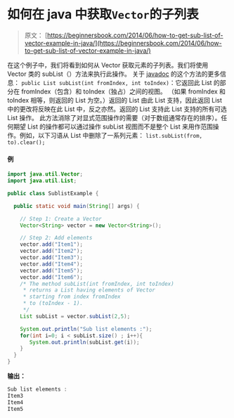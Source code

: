 # 如何在 java 中获取`Vector`的子列表

> 原文： [https://beginnersbook.com/2014/06/how-to-get-sub-list-of-vector-example-in-java/](https://beginnersbook.com/2014/06/how-to-get-sub-list-of-vector-example-in-java/)

在这个例子中，我们将看到如何从 Vector 获取元素的子列表。我们将使用 Vector 类的 subList（）方法来执行此操作。
关于 [javadoc](https://docs.oracle.com/javase/7/docs/api/java/util/Vector.html#subList(int,%20int)) 的这个方法的更多信息：
`public List subList(int fromIndex, int toIndex)`：它返回此 List 的部分在 fromIndex（包含）和 toIndex（独占）之间的视图。 （如果 fromIndex 和 toIndex 相等，则返回的 List 为空。）返回的 List 由此 List 支持，因此返回 List 中的更改将反映在此 List 中，反之亦然。返回的 List 支持此 List 支持的所有可选 List 操作。
此方法消除了对显式范围操作的需要（对于数组通常存在的排序）。任何期望 List 的操作都可以通过操作 subList 视图而不是整个 List 来用作范围操作。例如，以下习语从 List 中删除了一系列元素：
`list.subList(from, to).clear();`

#### 例

```java
import java.util.Vector;
import java.util.List;

public class SublistExample {

  public static void main(String[] args) {

    // Step 1: Create a Vector
    Vector<String> vector = new Vector<String>();

    // Step 2: Add elements
    vector.add("Item1");
    vector.add("Item2");
    vector.add("Item3");
    vector.add("Item4");
    vector.add("Item5");
    vector.add("Item6");
    /* The method subList(int fromIndex, int toIndex) 
     * returns a List having elements of Vector 
     * starting from index fromIndex 
     * to (toIndex - 1).
     */
    List subList = vector.subList(2,5);

    System.out.println("Sub list elements :");
    for(int i=0; i < subList.size() ; i++){
       System.out.println(subList.get(i));
    }
  }
}
```

**输出：**

```java
Sub list elements :
Item3
Item4
Item5
```